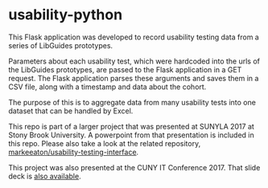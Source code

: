 # usability-python

This Flask application was developed to record usability testing data from a series of LibGuides prototypes.

Parameters about each usability test, which were hardcoded into the urls of the LibGuides prototypes, are passed to the Flask application in a GET request. The Flask application parses these arguments and saves them in a CSV file, along with a timestamp and data about the cohort.

The purpose of this is to aggregate data from many usability tests into one dataset that can be handled by Excel.

This repo is part of a larger project that was presented at SUNYLA 2017 at Stony Brook University. A powerpoint from that presentation is included in this repo. Please also take a look at the related repository, [markeeaton/usability-testing-interface](http://github.com/markeeaton/usability-testing-interface). 

This project was also presented at the CUNY IT Conference 2017. That slide deck is [also available](https://academicworks.cuny.edu/cgi/viewcontent.cgi?article=1217&context=ny_pubs).
